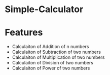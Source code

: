 # Simple-Calculator


# Features

* Calculaiton of Addition of n numbers
* Calculaiton of Subtraction of two numbers
* Calculaiton of Multiplication of two numbers
* Calculaiton of Division of two numbers
* Calculaiton of Power of two numbers
